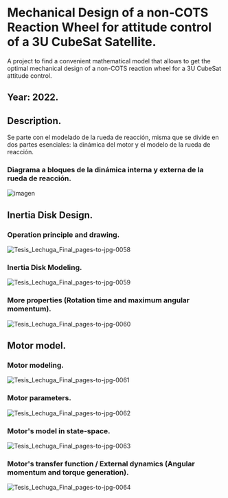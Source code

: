 # Mechanical Design of a non-COTS Reaction Wheel for attitude control of a 3U CubeSat Satellite.
A project to find a convenient mathematical model that allows to get the optimal mechanical design of a non-COTS reaction wheel for a 3U CubeSat attitude control.

## Year: 2022. 

## Description. 

Se parte con el modelado de la rueda de reacción, misma que se divide en dos partes esenciales: la
dinámica del motor y el modelo de la rueda de reacción.

### Diagrama a bloques de la dinámica interna y externa de la rueda de reacción. 

![imagen](https://github.com/Lechuga-Geronimo/ReactionWheelDesign/assets/142461885/4c9dbcd7-c189-416f-a914-d74c984ceb56)

## Inertia Disk Design.

### Operation principle and drawing. 

![Tesis_Lechuga_Final_pages-to-jpg-0058](https://github.com/Lechuga-Geronimo/ReactionWheelDesign/assets/142461885/8ce27691-506b-4275-bde7-d600b794759a)

### Inertia Disk Modeling. 

![Tesis_Lechuga_Final_pages-to-jpg-0059](https://github.com/Lechuga-Geronimo/ReactionWheelDesign/assets/142461885/7a2fefd5-9ea9-4857-a517-310000dac710)

### More properties (Rotation time and maximum angular momentum). 

![Tesis_Lechuga_Final_pages-to-jpg-0060](https://github.com/Lechuga-Geronimo/ReactionWheelDesign/assets/142461885/d4900975-78a6-47e6-9d12-9ca00d7e0fa6)

## Motor model.

### Motor modeling.

![Tesis_Lechuga_Final_pages-to-jpg-0061](https://github.com/Lechuga-Geronimo/ReactionWheelDesign/assets/142461885/7013c4e0-8805-43ac-abc7-0d4f43239c80)

### Motor parameters.

![Tesis_Lechuga_Final_pages-to-jpg-0062](https://github.com/Lechuga-Geronimo/ReactionWheelDesign/assets/142461885/03a1c3ca-0dc2-446c-8121-4f50c9c7952b)

### Motor's model in state-space.

![Tesis_Lechuga_Final_pages-to-jpg-0063](https://github.com/Lechuga-Geronimo/ReactionWheelDesign/assets/142461885/baff9a0d-db34-4a0e-9131-8f9a68baa7e3)

### Motor's transfer function / External dynamics (Angular momentum and torque generation). 

![Tesis_Lechuga_Final_pages-to-jpg-0064](https://github.com/Lechuga-Geronimo/ReactionWheelDesign/assets/142461885/6445d8f0-1b60-423e-beec-5c63c68887ba)
